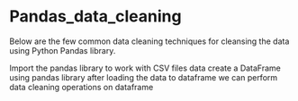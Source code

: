 # Pandas_data_cleaning
Below are the few common data cleaning techniques for cleansing the data using Python Pandas library.

Import the pandas library to work with CSV files data
create a DataFrame using pandas library after loading the data to dataframe we can perform data cleaning operations on dataframe
